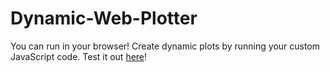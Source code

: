 # Dynamic-Web-Plotter

You can run in your browser! Create dynamic plots by running your custom JavaScript code. Test it out [here](https://raw.githack.com/MassiCuts/Dynamic-Web-Plotter/master/Graphing.html)!
